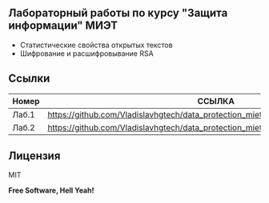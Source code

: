 
## Лабораторный работы по курсу "Защита информации" МИЭТ


- Статистические свойства открытых текстов
- Шифрование и расшифровывание RSA


## Ссылки



| Номер  | ССЫЛКА |
| ------ | ------ |
| Лаб.1 | https://github.com/Vladislavhgtech/data_protection_miet/tree/main/info_protection_lab_1 |
| Лаб.2 | https://github.com/Vladislavhgtech/data_protection_miet/tree/main/info_protection_lab_2 |



## Лицензия 

MIT

**Free Software, Hell Yeah!**

